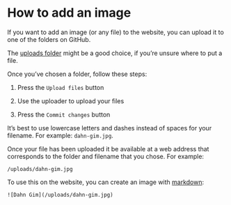 # How to add an image

If you want to add an image (or any file) to the website, you can upload it to one of the folders on GitHub.

The [uploads folder](https://github.com/jimthoburn/artsamo/tree/master/uploads) might be a good choice, if you’re unsure where to put a file.

Once you’ve chosen a folder, follow these steps:

1. Press the `Upload files` button

2. Use the uploader to upload your files

3. Press the `Commit changes` button

It’s best to use lowercase letters and dashes instead of spaces for your filename. For example: `dahn-gim.jpg`.

Once your file has been uploaded it be available at a web address that corresponds to the folder and filename that you chose. For example:

```
/uploads/dahn-gim.jpg
```

To use this on the website, you can create an image with [markdown](https://guides.github.com/features/mastering-markdown/):

```
![Dahn Gim](/uploads/dahn-gim.jpg)
```
